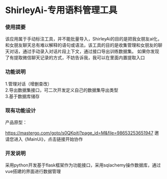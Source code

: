 # ShirleyAi-专用语料管理工具

### 使用提要

该应用属于手动标注工具，并不能批量导入，ShirleyAi的目的是把我女朋友ai化，和女朋友聊天总有难以解释的语句或语法，该工具的目的是收集管理和女朋友的聊天对话，通过手动录入对话片段上下文，通过接口导出训练数据集。
如果你发现了有提取微信聊天记录的方式，不妨告诉我，我可以在里面内置提取入口

### 功能说明

1.管理对话（增删查改）<br>
2.导出数据集接口，可二次开发定义自己的数据集导出类型<br>
3.基于数据库储存<br>

### 现有功能设计

产品原型：

https://mastergo.com/goto/s0QKpitj?page_id=M&file=98653253651947 邀请您进入《MainUi》，点击链接开始协作

### 开发说明

采用python开发基于flask框架作为功能接口，采用sqlachemy操作数据库，通过vue搭建的界面进行数据管理
